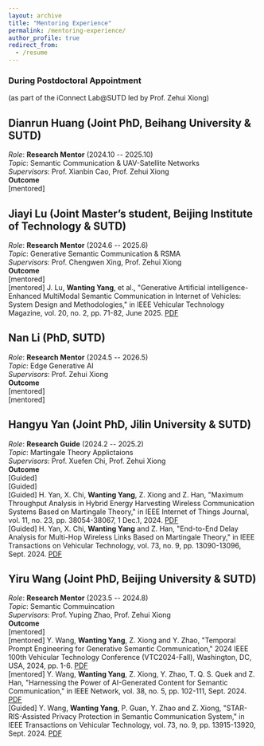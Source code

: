 ```yaml
---
layout: archive
title: "Mentoring Experience"
permalink: /mentoring-experience/
author_profile: true
redirect_from:
  - /resume
---
```


### **During Postdoctoral Appointment**    
(as part of the iConnect Lab@SUTD led by Prof. Zehui Xiong)

## **Dianrun Huang** (Joint PhD, Beihang University & SUTD)  
*Role*:  **Research Mentor** (2024.10 -- 2025.10)    
*Topic*: Semantic Communication & UAV-Satellite Networks    
*Supervisors*: Prof. Xianbin Cao, Prof. Zehui Xiong       
**Outcome**     
[mentored]  

## **Jiayi Lu** (Joint Master’s student, Beijing Institute of Technology & SUTD)     
*Role*: **Research Mentor** (2024.6 -- 2025.6)   
*Topic*: Generative Semantic Communication & RSMA     
*Supervisors*: Prof. Chengwen Xing, Prof. Zehui Xiong           
**Outcome**       
[mentored]       
[mentored] J. Lu, **Wanting Yang**, et al., "Generative Artificial intelligence-Enhanced MultiModal Semantic Communication in Internet of Vehicles: System Design and Methodologies," in IEEE Vehicular Technology Magazine, vol. 20, no. 2, pp. 71-82, June 2025. [PDF](https://ieeexplore.ieee.org/stamp/stamp.jsp?tp=&arnumber=10934748)



## **Nan Li** (PhD, SUTD)     
*Role*: **Research Mentor** (2024.5 -- 2026.5)  
*Topic*: Edge Generative AI     
*Supervisors*: Prof. Zehui Xiong     
**Outcome**  
[mentored]      
[mentored]    


## **Hangyu Yan** (Joint PhD, Jilin University & SUTD)     
*Role*: **Research Guide**  (2024.2 -- 2025.2)      
*Topic*: Martingale Theory Applictaions       
*Supervisors*: Prof. Xuefen Chi, Prof. Zehui Xiong     
**Outcome**           
[Guided]     
[Guided]     
[Guided] H. Yan, X. Chi, **Wanting Yang**, Z. Xiong and Z. Han, "Maximum Throughput Analysis in Hybrid Energy Harvesting Wireless Communication Systems Based on Martingale Theory," in IEEE Internet of Things Journal, vol. 11, no. 23, pp. 38054-38067, 1 Dec.1, 2024. [PDF](https://ieeexplore.ieee.org/stamp/stamp.jsp?tp=&arnumber=10634856)  
[Guided] H. Yan, X. Chi, **Wanting Yang** and Z. Han, "End-to-End Delay Analysis for Multi-Hop Wireless Links Based on Martingale Theory," in IEEE Transactions on Vehicular Technology, vol. 73, no. 9, pp. 13090-13096, Sept. 2024. [PDF](https://ieeexplore.ieee.org/stamp/stamp.jsp?tp=&arnumber=10502194) 

## **Yiru Wang** (Joint PhD, Beijing University & SUTD)     
*Role*: **Research Mentor** (2023.5 -- 2024.8)    
*Topic*: Semantic Commuincation     
*Supervisors*: Prof. Yuping Zhao, Prof. Zehui Xiong     
**Outcome**     
[mentored]  
[mentored] Y. Wang, **Wanting Yang**, Z. Xiong and Y. Zhao, "Temporal Prompt Engineering for Generative Semantic Communication," 2024 IEEE 100th Vehicular Technology Conference (VTC2024-Fall), Washington, DC, USA, 2024, pp. 1-6. [PDF](https://ieeexplore.ieee.org/stamp/stamp.jsp?tp=&arnumber=10757628)  
[mentored] Y. Wang, **Wanting Yang**, Z. Xiong, Y. Zhao, T. Q. S. Quek and Z. Han, "Harnessing the Power of AI-Generated Content for Semantic Communication," in IEEE Network, vol. 38, no. 5, pp. 102-111, Sept. 2024. [PDF](https://ieeexplore.ieee.org/stamp/stamp.jsp?tp=&arnumber=10577142)  
[Guided] Y. Wang, **Wanting Yang**, P. Guan, Y. Zhao and Z. Xiong, "STAR-RIS-Assisted Privacy Protection in Semantic Communication System," in IEEE Transactions on Vehicular Technology, vol. 73, no. 9, pp. 13915-13920, Sept. 2024. [PDF](https://ieeexplore.ieee.org/stamp/stamp.jsp?tp=&arnumber=10487897)
